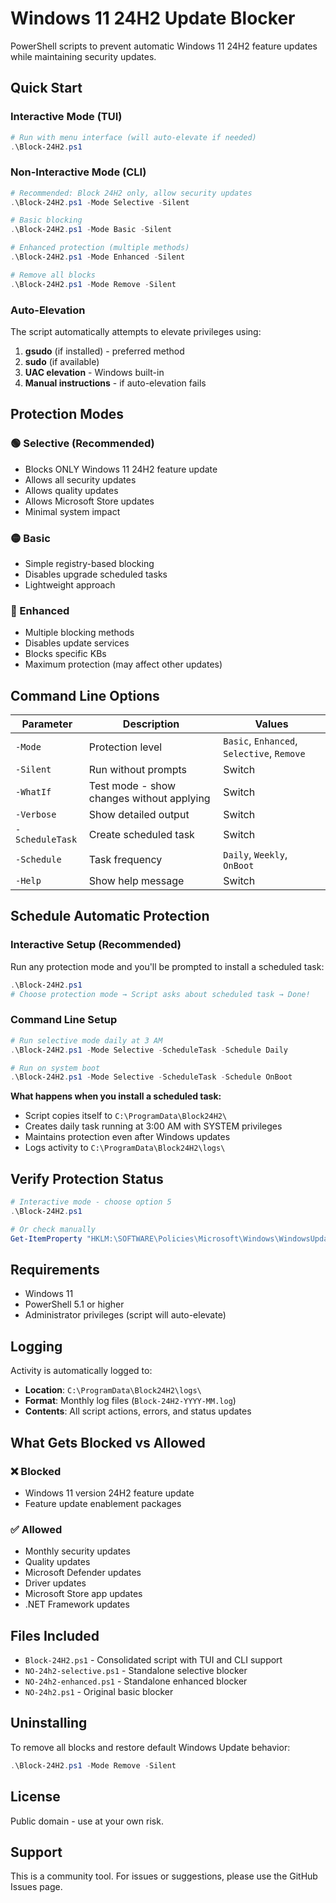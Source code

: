 # Windows 11 24H2 Update Blocker

PowerShell scripts to prevent automatic Windows 11 24H2 feature updates while maintaining security updates.

## Quick Start

### Interactive Mode (TUI)
```powershell
# Run with menu interface (will auto-elevate if needed)
.\Block-24H2.ps1
```

### Non-Interactive Mode (CLI)
```powershell
# Recommended: Block 24H2 only, allow security updates
.\Block-24H2.ps1 -Mode Selective -Silent

# Basic blocking
.\Block-24H2.ps1 -Mode Basic -Silent

# Enhanced protection (multiple methods)
.\Block-24H2.ps1 -Mode Enhanced -Silent

# Remove all blocks
.\Block-24H2.ps1 -Mode Remove -Silent
```

### Auto-Elevation
The script automatically attempts to elevate privileges using:
1. **gsudo** (if installed) - preferred method
2. **sudo** (if available) 
3. **UAC elevation** - Windows built-in
4. **Manual instructions** - if auto-elevation fails

## Protection Modes

### 🟢 Selective (Recommended)
- Blocks ONLY Windows 11 24H2 feature update
- Allows all security updates
- Allows quality updates
- Allows Microsoft Store updates
- Minimal system impact

### 🟡 Basic
- Simple registry-based blocking
- Disables upgrade scheduled tasks
- Lightweight approach

### 🔴 Enhanced
- Multiple blocking methods
- Disables update services
- Blocks specific KBs
- Maximum protection (may affect other updates)

## Command Line Options

| Parameter | Description | Values |
|-----------|-------------|--------|
| `-Mode` | Protection level | `Basic`, `Enhanced`, `Selective`, `Remove` |
| `-Silent` | Run without prompts | Switch |
| `-WhatIf` | Test mode - show changes without applying | Switch |
| `-Verbose` | Show detailed output | Switch |
| `-ScheduleTask` | Create scheduled task | Switch |
| `-Schedule` | Task frequency | `Daily`, `Weekly`, `OnBoot` |
| `-Help` | Show help message | Switch |

## Schedule Automatic Protection

### Interactive Setup (Recommended)
Run any protection mode and you'll be prompted to install a scheduled task:
```powershell
.\Block-24H2.ps1
# Choose protection mode → Script asks about scheduled task → Done!
```

### Command Line Setup
```powershell
# Run selective mode daily at 3 AM
.\Block-24H2.ps1 -Mode Selective -ScheduleTask -Schedule Daily

# Run on system boot
.\Block-24H2.ps1 -Mode Selective -ScheduleTask -Schedule OnBoot
```

**What happens when you install a scheduled task:**
- Script copies itself to `C:\ProgramData\Block24H2\`
- Creates daily task running at 3:00 AM with SYSTEM privileges
- Maintains protection even after Windows updates
- Logs activity to `C:\ProgramData\Block24H2\logs\`

## Verify Protection Status

```powershell
# Interactive mode - choose option 5
.\Block-24H2.ps1

# Or check manually
Get-ItemProperty "HKLM:\SOFTWARE\Policies\Microsoft\Windows\WindowsUpdate" | Select TargetReleaseVersionInfo
```

## Requirements

- Windows 11
- PowerShell 5.1 or higher
- Administrator privileges (script will auto-elevate)

## Logging

Activity is automatically logged to:
- **Location**: `C:\ProgramData\Block24H2\logs\`
- **Format**: Monthly log files (`Block-24H2-YYYY-MM.log`)
- **Contents**: All script actions, errors, and status updates

## What Gets Blocked vs Allowed

### ❌ Blocked
- Windows 11 version 24H2 feature update
- Feature update enablement packages

### ✅ Allowed
- Monthly security updates
- Quality updates
- Microsoft Defender updates
- Driver updates
- Microsoft Store app updates
- .NET Framework updates

## Files Included

- `Block-24H2.ps1` - Consolidated script with TUI and CLI support
- `NO-24h2-selective.ps1` - Standalone selective blocker
- `NO-24h2-enhanced.ps1` - Standalone enhanced blocker
- `NO-24h2.ps1` - Original basic blocker

## Uninstalling

To remove all blocks and restore default Windows Update behavior:

```powershell
.\Block-24H2.ps1 -Mode Remove -Silent
```

## License

Public domain - use at your own risk.

## Support

This is a community tool. For issues or suggestions, please use the GitHub Issues page.